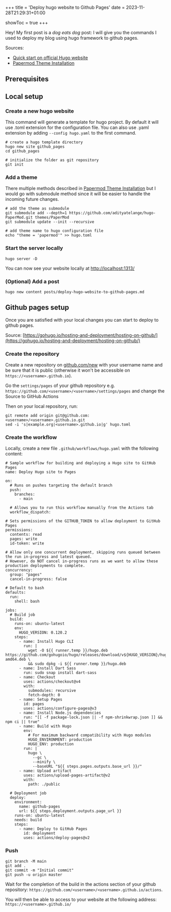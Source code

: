 +++
title = 'Deploy hugo website to Github Pages'
date = 2023-11-28T21:29:31+01:00

showToc = true
+++

Hey! My first post is a _dog eats dog_ post: I will give you the commands I used to deploy my blog using hugo framework to github pages.

Sources:
- [Quick start on official Hugo website](https://gohugo.io/getting-started/quick-start/)
- [Papermod Theme Installation](https://adityatelange.github.io/hugo-PaperMod/posts/papermod/papermod-installation)
## Prerequisites
## Local setup
### Create a new hugo website
This command will generate a template for hugo project. By default it will use .toml extension for the configuration file. You can also use .yaml extension by adding `--config hugo.yaml` to the first command.
```
# create a hugo template directory
hugo new site github_pages
cd github_pages

# initialize the folder as git repository
git init
```
### Add a theme
There multiple methods described in [Papermod Theme Installation](https://adityatelange.github.io/hugo-PaperMod/posts/papermod/papermod-installation)
but I would go with submodule method since it will be easier to handle the incoming future changes.
```
# add the theme as submodule
git submodule add --depth=1 https://github.com/adityatelange/hugo-PaperMod.git themes/PaperMod
git submodule update --init --recursive

# add theme name to hugo configuration file
echo "theme = 'papermod'" >> hugo.toml
```
### Start the server locally
```
hugo server -D
```
You can now see your website locally at [http://localhost:1313/](http://localhost:1313/)

### (Optional) Add a post
```
hugo new content posts/deploy-hugo-website-to-github-pages.md
```
## Github pages setup
Once you are satisfied with your local changes you can start to deploy to github pages. 

Source: [https://gohugo.io/hosting-and-deployment/hosting-on-github/](https://gohugo.io/hosting-and-deployment/hosting-on-github/)
### Create the repository
Create a new repository on [github.com/new](https://github.com/new) with your username name and be sure that it is public (otherwise it won't be accessible on `https://<username>.github.io`).

Go the `settings/pages` of your github repository e.g. `https://github.com/<username>/<username>/settings/pages` and change the Source to GitHub Actions

Then on your local repository, run:
```
git remote add origin git@github.com:<username>/<username>.github.io.git
sed -i 's|example.org|<username>.github.io|g' hugo.toml
```


### Create the workflow
Locally, create a new file `.github/workflows/hugo.yaml` with the following content:
```
# Sample workflow for building and deploying a Hugo site to GitHub Pages
name: Deploy Hugo site to Pages

on:
  # Runs on pushes targeting the default branch
  push:
    branches:
      - main

  # Allows you to run this workflow manually from the Actions tab
  workflow_dispatch:

# Sets permissions of the GITHUB_TOKEN to allow deployment to GitHub Pages
permissions:
  contents: read
  pages: write
  id-token: write

# Allow only one concurrent deployment, skipping runs queued between the run in-progress and latest queued.
# However, do NOT cancel in-progress runs as we want to allow these production deployments to complete.
concurrency:
  group: "pages"
  cancel-in-progress: false

# Default to bash
defaults:
  run:
    shell: bash

jobs:
  # Build job
  build:
    runs-on: ubuntu-latest
    env:
      HUGO_VERSION: 0.120.2
    steps:
      - name: Install Hugo CLI
        run: |
          wget -O ${{ runner.temp }}/hugo.deb https://github.com/gohugoio/hugo/releases/download/v${HUGO_VERSION}/hugo_extended_${HUGO_VERSION}_linux-amd64.deb \
          && sudo dpkg -i ${{ runner.temp }}/hugo.deb          
      - name: Install Dart Sass
        run: sudo snap install dart-sass
      - name: Checkout
        uses: actions/checkout@v4
        with:
          submodules: recursive
          fetch-depth: 0
      - name: Setup Pages
        id: pages
        uses: actions/configure-pages@v3
      - name: Install Node.js dependencies
        run: "[[ -f package-lock.json || -f npm-shrinkwrap.json ]] && npm ci || true"
      - name: Build with Hugo
        env:
          # For maximum backward compatibility with Hugo modules
          HUGO_ENVIRONMENT: production
          HUGO_ENV: production
        run: |
          hugo \
            --gc \
            --minify \
            --baseURL "${{ steps.pages.outputs.base_url }}/"          
      - name: Upload artifact
        uses: actions/upload-pages-artifact@v2
        with:
          path: ./public

  # Deployment job
  deploy:
    environment:
      name: github-pages
      url: ${{ steps.deployment.outputs.page_url }}
    runs-on: ubuntu-latest
    needs: build
    steps:
      - name: Deploy to GitHub Pages
        id: deployment
        uses: actions/deploy-pages@v2
```

### Push 
```
git branch -M main
git add .
git commit -m "Initial commit"
git push -u origin master
```
Wait for the completion of the build in the actions section of your github repository: `https://github.com/<username>/<username>.github.io/actions`.

You will then be able to access to your website at the following address: `https://<username>.github.io/`